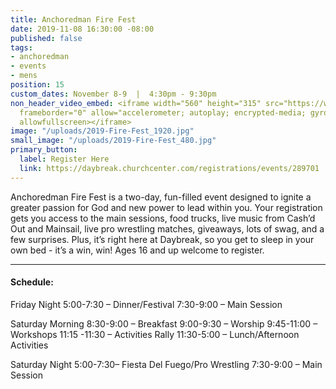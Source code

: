 ```yaml
---
title: Anchoredman Fire Fest
date: 2019-11-08 16:30:00 -08:00
published: false
tags:
- anchoredman
- events
- mens
position: 15
custom_dates: November 8-9  |  4:30pm - 9:30pm
non_header_video_embed: <iframe width="560" height="315" src="https://www.youtube.com/embed/6kMdLlrgygo"
  frameborder="0" allow="accelerometer; autoplay; encrypted-media; gyroscope; picture-in-picture"
  allowfullscreen></iframe>
image: "/uploads/2019-Fire-Fest_1920.jpg"
small_image: "/uploads/2019-Fire-Fest_480.jpg"
primary_button:
  label: Register Here
  link: https://daybreak.churchcenter.com/registrations/events/289701
---
```


Anchoredman Fire Fest is a two-day, fun-filled event designed to ignite a greater passion for God and new power to lead within you. Your registration gets you access to the main sessions, food trucks, live music from Cash’d Out and Mainsail, live pro wrestling matches, giveaways, lots of swag, and a few surprises. Plus, it’s right here at Daybreak, so you get to sleep in your own bed - it’s a win, win! Ages 16 and up welcome to register.

______

#### Schedule:
Friday Night
5:00-7:30 – Dinner/Festival
7:30-9:00 – Main Session

Saturday Morning
8:30-9:00 – Breakfast
9:00-9:30 – Worship
9:45-11:00 – Workshops
11:15 -11:30 – Activities Rally
11:30-5:00 – Lunch/Afternoon Activities

Saturday Night
5:00-7:30– Fiesta Del Fuego/Pro Wrestling 
7:30-9:00 – Main Session
